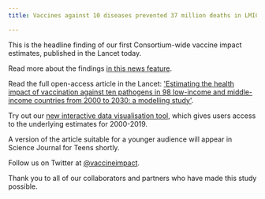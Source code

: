 ```yaml
---
title: Vaccines against 10 diseases prevented 37 million deaths in LMICs in the last 20 years

---
```


This is the headline finding of our first Consortium-wide vaccine impact estimates, published in the Lancet today. 

Read more about the findings [in this news feature](https://www.imperial.ac.uk/news/213373/vaccines-prevented-37-million-deaths-lmics/).

Read the full open-access article in the Lancet: ['Estimating the health impact of vaccination against ten pathogens in 98 low-income and middle-income countries from 2000 to 2030: a modelling study'](https://doi.org/10.1016/S0140-6736(20)32657-X).

Try out our [new interactive data visualisation tool](https://montagu.vaccineimpact.org/2020/datavis), which gives users access to the underlying estimates for 2000-2019.

A version of the article suitable for a younger audience will appear in Science Journal for Teens shortly.

Follow us on Twitter at [@vaccineimpact](https://twitter.com/vaccineimpact).

Thank you to all of our collaborators and partners who have made this study possible.
